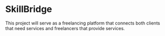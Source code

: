 # SkillBridge
This project will serve as a freelancing platform that connects both clients that need services and freelancers that provide services. 


